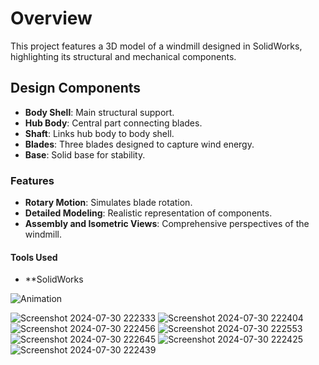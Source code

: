 # **Overview**

This project features a 3D model of a windmill designed in SolidWorks, highlighting its structural and mechanical components.

## **Design Components**

- **Body Shell**: Main structural support.
- **Hub Body**: Central part connecting blades.
- **Shaft**: Links hub body to body shell.
- **Blades**: Three blades designed to capture wind energy.
- **Base**: Solid base for stability.

### **Features**

- **Rotary Motion**: Simulates blade rotation.
- **Detailed Modeling**: Realistic representation of components.
- **Assembly and Isometric Views**: Comprehensive perspectives of the windmill.

#### **Tools Used**

- **SolidWorks

![Animation](https://github.com/user-attachments/assets/439b1475-cc29-4e66-9083-5303172f418b)

![Screenshot 2024-07-30 222333](https://github.com/user-attachments/assets/b5a444c4-b706-48fe-a335-a58b46bb4ca3)
![Screenshot 2024-07-30 222404](https://github.com/user-attachments/assets/f7257995-4474-4b89-81c7-b38a9ec0855d)
![Screenshot 2024-07-30 222456](https://github.com/user-attachments/assets/baefb296-a814-4b24-9708-8112130e3fc0)
![Screenshot 2024-07-30 222553](https://github.com/user-attachments/assets/9468abcc-1304-4fbb-8a09-281b81f90de7)
![Screenshot 2024-07-30 222645](https://github.com/user-attachments/assets/e7a4379d-dd71-47e8-bf30-02c7693d13b6)
![Screenshot 2024-07-30 222425](https://github.com/user-attachments/assets/ccca6235-51df-4d6f-97fb-a3c4628c7a4b)
![Screenshot 2024-07-30 222439](https://github.com/user-attachments/assets/bd23e592-e3a2-4f62-adb9-1efd6dbc59fc)
